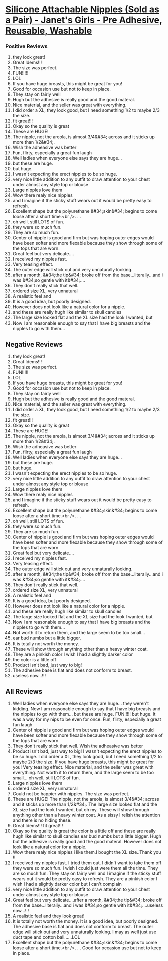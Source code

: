 # [Silicone Attachable Nipples (Sold as a Pair) - Janet&#x27;s Girls - Pre Adhesive, Reusable, Washable](https://products.checkmycream.com/products/Silicone-Attachable-Nipples-(Sold-as-a-Pair)-Janet&#x27;s-Girls-Pre-Adhesive-Reusable-Washable.html)

### Positive Reviews

<ol>
      <li>they look great!</li>
      <li>Great Idems!!!</li>
      <li>The size was perfect.</li>
      <li>FUN!!!!!</li>
      <li>LOL</li>
      <li>If you have huge breasts, this might be great for you!</li>
      <li>Good for occasion use but not to keep in place.</li>
      <li>They stay on fairly well</li>
      <li>Hugh but the adhesive is really good and the good materal.</li>
      <li>Nice material, and the seller was great with everything.</li>
      <li>I did order a XL, they look good, but I need something 1/2 to maybe 2/3 the size.</li>
      <li>fit great!!!</li>
      <li>Okay so the quality is great</li>
      <li>These are HUGE!  </li>
      <li>The nipple, not the areola, is almost 3/4&amp;#34; across and it sticks up more than 1/2&amp;#34;.  </li>
      <li>Wish the adheasive was better</li>
      <li>Fun, flirty, especially a great fun laugh</li>
      <li>Well ladies when everyone else says they are huge...</li>
      <li>but these are huge.  </li>
      <li>but huge.  </li>
      <li>I wasn&#x27;t expecting the erect nipples to be so huge.</li>
      <li>very nice little addition to any outfit to draw attention to your chest under almost any style top or blouse</li>
      <li>Large nipples love them</li>
      <li>Wow there realy nice nipples</li>
      <li>and I imagine if the sticky stuff wears out it would be pretty easy to refresh.</li>
      <li>Excellent shape but the polyurethane &amp;#34;skin&amp;#34; begins to come loose after a short time.&lt;br /&gt;. . .</li>
      <li>oh well, still LOTS of fun.</li>
      <li>they were so much fun.</li>
      <li>They are so much fun.</li>
      <li>Center of nipple is good and firm but was hoping outer edges would have been softer and more flexable because they show through some of the tops that are worn.</li>
      <li>Great feel but very delicate....</li>
      <li>I received my nipples fast.</li>
      <li>Very teasing effect.</li>
      <li>The outer edge will stick out and very unnaturally looking.  </li>
      <li>after a month, &amp;#34;the tip&amp;#34; broke off from the base...literally...and i was &amp;#34;so gentle with it&amp;#34;....</li>
      <li>They don&#x27;t really stick that well.  </li>
      <li>ordered size XL, very unnatural</li>
      <li>A realistic feel and</li>
      <li>It is a good idea, but poorly designed.  </li>
      <li>However does not look like a natural color for a nipple.</li>
      <li>and these are really hugh like similar to skull candies</li>
      <li>The large size looked flat and the XL size had the look I wanted, but</li>
      <li>Now I am reasonable enough to say that I have big breasts and the nipples to go with them...</li>
</ol>


<h2>Negative Reviews</h2>
<ol>
<li> they look great!</li>
<li> Great Idems!!!</li>
<li> The size was perfect.</li>
<li> FUN!!!!!</li>
<li> LOL</li>
<li> If you have huge breasts, this might be great for you!</li>
<li> Good for occasion use but not to keep in place.</li>
<li> They stay on fairly well</li>
<li> Hugh but the adhesive is really good and the good materal.</li>
<li> Nice material, and the seller was great with everything.</li>
<li> I did order a XL, they look good, but I need something 1/2 to maybe 2/3 the size.</li>
<li> fit great!!!</li>
<li> Okay so the quality is great</li>
<li> These are HUGE!  </li>
<li> The nipple, not the areola, is almost 3/4&amp;#34; across and it sticks up more than 1/2&amp;#34;.  </li>
<li> Wish the adheasive was better</li>
<li> Fun, flirty, especially a great fun laugh</li>
<li> Well ladies when everyone else says they are huge...</li>
<li> but these are huge.  </li>
<li> but huge.  </li>
<li> I wasn&#x27;t expecting the erect nipples to be so huge.</li>
<li> very nice little addition to any outfit to draw attention to your chest under almost any style top or blouse</li>
<li> Large nipples love them</li>
<li> Wow there realy nice nipples</li>
<li> and I imagine if the sticky stuff wears out it would be pretty easy to refresh.</li>
<li> Excellent shape but the polyurethane &amp;#34;skin&amp;#34; begins to come loose after a short time.&lt;br /&gt;. . .</li>
<li> oh well, still LOTS of fun.</li>
<li> they were so much fun.</li>
<li> They are so much fun.</li>
<li> Center of nipple is good and firm but was hoping outer edges would have been softer and more flexable because they show through some of the tops that are worn.</li>
<li> Great feel but very delicate....</li>
<li> I received my nipples fast.</li>
<li> Very teasing effect.</li>
<li> The outer edge will stick out and very unnaturally looking.  </li>
<li> after a month, &amp;#34;the tip&amp;#34; broke off from the base...literally...and i was &amp;#34;so gentle with it&amp;#34;....</li>
<li> They don&#x27;t really stick that well.  </li>
<li> ordered size XL, very unnatural</li>
<li> A realistic feel and</li>
<li> It is a good idea, but poorly designed.  </li>
<li> However does not look like a natural color for a nipple.</li>
<li> and these are really hugh like similar to skull candies</li>
<li> The large size looked flat and the XL size had the look I wanted, but</li>
<li> Now I am reasonable enough to say that I have big breasts and the nipples to go with them...</li>
<li> Not worth it to return them, and the large seem to be too small...</li>
<li> ear bud numbs but a little bigger.</li>
<li> It is totally not worth the money.  </li>
<li> These will show through anything other than a heavy winter coat.  </li>
<li> They are a pinkish color I wish I had a slightly darker color</li>
<li> the color is a little off</li>
<li> Product isn&#x27;t bad, just way to big!</li>
<li> The adhesive base is flat and does not conform to breast.  </li>
<li> useless now...!!!</li>
</ol>

<h2>All Reviews</h2>

<ol>
    <li> Well ladies when everyone else says they are huge... they weren&#x27;t kidding.  Now I am reasonable enough to say that I have big breasts and the nipples to go with them... but these are huge.  FUN!!!!! but huge.  It was a way for my nips to be even for once.  Fun, flirty, especially a great fun laugh</li>
    <li> Center of nipple is good and firm but was hoping outer edges would have been softer and more flexable because they show through some of the tops that are worn.</li>
    <li> They don&#x27;t really stick that well.  Wish the adheasive was better</li>
    <li> Product isn&#x27;t bad, just way to big! I wasn&#x27;t expecting the erect nipples to be so huge. I did order a XL, they look good, but I need something 1/2 to maybe 2/3 the size. If you have huge breasts, this might be great for you! Very teasing effect. Nice material, and the seller was great with everything. Not worth it to return them, and the large seem to be too small... oh well, still LOTS of fun.</li>
    <li> Large nipples love them</li>
    <li> ordered size XL, very unnatural</li>
    <li> Could not be happier with nipples.  The size was perfect.</li>
    <li> These are HUGE!  The nipple, not the areola, is almost 3/4&amp;#34; across and it sticks up more than 1/2&amp;#34;.  The large size looked flat and the XL size had the look I wanted, but oh my.  These will show through anything other than a heavy winter coat.  As a sissy I relish the attention and there is no hiding these.</li>
    <li> Great Idems!!! fit great!!!</li>
    <li> Okay so the quality is great the color is a little off and these are really hugh like similar to skull candies ear bud numbs but a little bigger. Hugh but the adhesive is really good and the good materal. However does not look like a natural color for a nipple.</li>
    <li> Wow there realy nice nipples i like them.I bought the XL size..Thank you !!</li>
    <li> I received my nipples fast. I tried them out. I didn&#x27;t want to take them off they were so much fun. I wish I could just were them all the time. They are so much fun. They stay on fairly well and I imagine if the sticky stuff wears out it would be pretty easy to refresh. They are a pinkish color I wish I had a slightly darker color but I can&#x27;t complain</li>
    <li> very nice little addition to any outfit to draw attention to your chest under almost any style top or blouse</li>
    <li> Great feel but very delicate....after a month, &amp;#34;the tip&amp;#34; broke off from the base...literally...and i was &amp;#34;so gentle with it&amp;#34;....useless now...!!!</li>
    <li> A realistic feel and they look great!</li>
    <li> It is totally not worth the money.  It is a good idea, but poorly designed.  The adhesive base is flat and does not conform to breast.  The outer edge will stick out and very unnaturally looking.  I may as well just use duct tape and cotton ball......LOL</li>
    <li> Excellent shape but the polyurethane &amp;#34;skin&amp;#34; begins to come loose after a short time.&lt;br /&gt;. . . Good for occasion use but not to keep in place.</li>
</ol>




